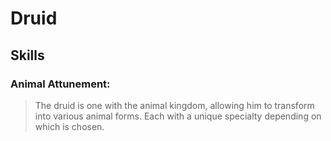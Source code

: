 Druid
=====

Skills
------

### Animal Attunement:
> The druid is one with the animal kingdom, allowing him to transform into various animal forms. Each with a unique specialty depending on which is chosen.
